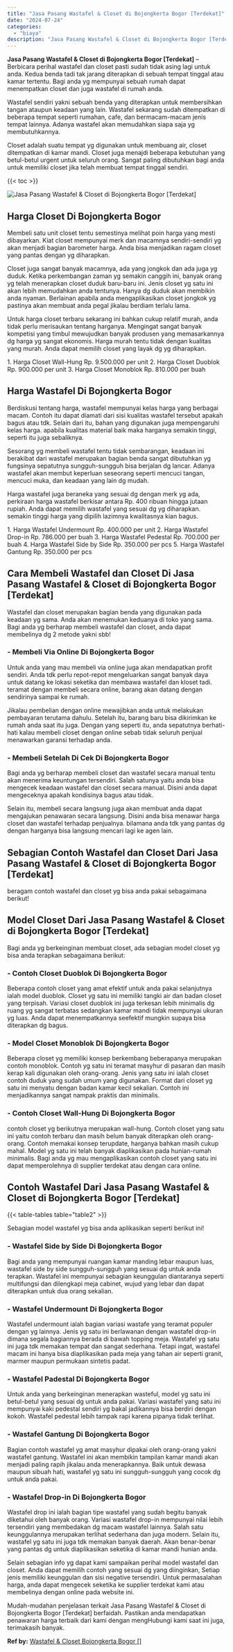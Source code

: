 ```yaml
---
title: "Jasa Pasang Wastafel & Closet di Bojongkerta Bogor [Terdekat]"
date: "2024-07-24"
categories: 
  - "biaya"
description: "Jasa Pasang Wastafel & Closet di Bojongkerta Bogor [Terdekat]. Mudah-mudahan penjelasan terkait Jasa Pasang Wastafel & Closet di Bojongkerta Bogor [Terdekat..."
---
```


**Jasa Pasang Wastafel & Closet di Bojongkerta Bogor \[Terdekat\]** – Berbicara perihal wastafel dan closet pasti sudah tidak asing lagi untuk anda. Kedua benda tadi tak jarang diterapkan di sebuah tempat tinggal atau kamar tertentu. Bagi anda yg mempunyai sebuah rumah dapat menempatkan closet dan juga wastafel di rumah anda.

Wastafel sendiri yakni sebuah benda yang diterapkan untuk membersihkan tangan ataupun keadaan yang lain. Wastafel sekarang sudah ditempatkan di beberapa tempat seperti rumahan, cafe, dan bermacam-macam jenis tempat lainnya. Adanya wastafel akan memudahkan siapa saja yg membutuhkannya.

Closet adalah suatu tempat yg digunakan untuk membuang air, closet ditempatkan di kamar mandi. Closet juga menajdi beberapa kebutuhan yang betul-betul urgent untuk seluruh orang. Sangat paling dibutuhkan bagi anda untuk memiliki closet jika telah membuat tempat tinggal sendiri.

{{< toc >}}

![Jasa Pasang Wastafel & Closet di Bojongkerta Bogor [Terdekat]](/images/wastafel-closet-murah48.png)

## Harga Closet Di Bojongkerta Bogor

Membeli satu unit closet tentu semestinya melihat poin harga yang mesti dibayarkan. Kiat closet mempunyai merk dan macamnya sendiri-sendiri yg akan menjadi bagian barometer harga. Anda bisa menjadikan ragam closet yang pantas dengan yg diharapkan.

Closet juga sangat banyak macamnya, ada yang jongkok dan ada juga yg duduk. Ketika perkembangan zaman yg semakin canggih ini, banyak orang yg telah menerapkan closet duduk baru-baru ini. Jenis closet yg satu ini akan lebih memudahkan anda tentunya. Hanya dg duduk akan membikin anda nyaman. Berlainan apabila anda mengaplikasikan closet jongkok yg pastinya akan membuat anda pegal jikalau berdiam terlalu lama.

Untuk harga closet terbaru sekarang ini bahkan cukup relatif murah, anda tidak perlu merisaukan tentang harganya. Mengingat sangat banyak kompetisi yang timbul mewujudkan banyak produsen yang memasarkannya dg harga yg sangat ekonomis. Harga murah tentu tidak dengan kualitas yang murah. Anda dapat memilih closet yang layak dg yg diharapkan.

1\. Harga Closet Wall-Hung Rp. 9.500.000 per unit 2. Harga Closet Duoblok Rp. 900.000 per unit 3. Harga Closet Monoblok Rp. 810.000 per buah

## Harga Wastafel Di Bojongkerta Bogor

Berdiskusi tentang harga, wastafel mempunyai kelas harga yang berbagai macam. Contoh itu dapat diamati dari sisi kualitas wastafel tersebut apakah bagus atau tdk. Selain dari itu, bahan yang digunakan juga mempengaruhi kelas harga. apabila kualitas material baik maka harganya semakin tinggi, seperti itu juga sebaliknya.

Sesorang yg membeli wastafel tentu tidak sembarangan, keadaan ini berakibat dari wastafel merupakan bagian benda sangat dibutuhkan yg fungsinya sepatutnya sungguh-sungguh bisa berjalan dg lancar. Adanya wastafel akan membut keperluan seseorang seperti mencuci tangan, mencuci muka, dan keadaan yang lain dg mudah.

Harga wastafel juga beraneka yang sesuai dg dengan merk yg ada, perkiraan harga wastafel berkisar antara Rp. 400 ribuan hingga jutaan rupiah. Anda dapat memilih wastafel yang sesuai dg yg diharapkan. semakin tinggi harga yang dipilih lazimnya kwalitasnya kian bagus.

1\. Harga Wastafel Undermount Rp. 400.000 per unit 2. Harga Wastafel Drop-in Rp. 786.000 per buah 3. Harga Wastafel Pedestal Rp. 700.000 per buah 4. Harga Wastafel Side by Side Rp. 350.000 per pcs 5. Harga Wastafel Gantung Rp. 350.000 per pcs

## Cara Membeli Wastafel dan Closet Di Jasa Pasang Wastafel & Closet di Bojongkerta Bogor \[Terdekat\]

Wastafel dan closet merupakan bagian benda yang digunakan pada keadaan yg sama. Anda akan menemukan keduanya di toko yang sama. Bagi anda yg berharap membeli wastafel dan closet, anda dapat membelinya dg 2 metode yakni sbb!

### \- Membeli Via Online Di Bojongkerta Bogor

Untuk anda yang mau membeli via online juga akan mendapatkan profit sendiri. Anda tdk perlu repot-repot mengeluarkan sangat banyak daya untuk datang ke lokasi seketika dan membawa wastafel dan kloset tadi. teramat dengan membeli secara online, barang akan datang dengan sendirinya sampai ke rumah.

Jikalau pembelian dengan online mewajibkan anda untuk melakukan pembayaran terutama dahulu. Setelah itu, barang baru bisa dikirimkan ke rumah anda saat itu juga. Dengan yang seperti itu, anda sepatutnya berhati-hati kalau membeli closet dengan online sebab tidak seluruh penjual menawarkan garansi terhadap anda.

### \- Membeli Setelah Di Cek Di Bojongkerta Bogor

Bagi anda yg berharap membeli closet dan wastafel secara manual tentu akan menerima keuntungan tersendiri. Salah satunya yaitu anda bisa mengecek keadaan wastafel dan closet secara manual. Disini anda dapat mengeceknya apakah kondisinya bagus atau tidak.

Selain itu, membeli secara langsung juga akan membuat anda dapat mengajukan penawaran secara langsung. Disini anda bisa menawar harga closet dan wastafel terhadap penjualnya. bilamana anda tdk yang pantas dg dengan harganya bisa langsung mencari lagi ke agen lain.

## Sebagian Contoh Wastafel dan Closet Dari Jasa Pasang Wastafel & Closet di Bojongkerta Bogor \[Terdekat\]

beragam contoh wastafel dan closet yg bisa anda pakai sebagaimana berikut!

## Model Closet Dari Jasa Pasang Wastafel & Closet di Bojongkerta Bogor \[Terdekat\]

Bagi anda yg berkeinginan membuat closet, ada sebagian model closet yg bisa anda terapkan sebagaimana berikut:

### \- Contoh Closet Duoblok Di Bojongkerta Bogor

Beberapa contoh closet yang amat efektif untuk anda pakai selanjutnya ialah model duoblok. Closet yg satu ini memiliki tangki air dan badan closet yang terpisah. Variasi closet duoblok ini juga terkesan lebih minimalis dg ruang yg sangat terbatas sedangkan kamar mandi tidak mempunyai ukuran yg luas. Anda dapat menempatkannya seefektif mungkin supaya bisa diterapkan dg bagus.

### \- Model Closet Monoblok Di Bojongkerta Bogor

Beberapa closet yg memiliki konsep berkembang beberapanya merupakan contoh monoblok. Contoh yg satu ini teramat masyhur di pasaran dan masih kerap kali digunakan oleh orang-orang. Jenis yang satu ini ialah closet contoh duduk yang sudah umum yang digunakan. Format dari closet yg satu ini menyatu dengan badan kamar kecil sekalian. Contoh ini menjadikannya sangat nampak praktis dan minimalis.

### \- Contoh Closet Wall-Hung Di Bojongkerta Bogor

contoh closet yg berikutnya merupakan wall-hung. Contoh closet yang satu ini yaitu contoh terbaru dan masih belum banyak diterapkan oleh orang-orang. Contoh memakai konsep terupdate, harganya bahkan masih cukup mahal. Model yg satu ini telah banyak diaplikasikan pada hunian-rumah minimalis. Bagi anda yg mau mengaplikasikan contoh closet yang satu ini dapat memperolehnya di supplier terdekat atau dengan cara online.

## Contoh Wastafel Dari Jasa Pasang Wastafel & Closet di Bojongkerta Bogor \[Terdekat\]

{{< table-tables table="table2" >}}

Sebagian model wastafel yg bisa anda aplikasikan seperti berikut ini!

### \- Wastafel Side by Side Di Bojongkerta Bogor

Bagi anda yang mempunyai ruangan kamar manding lebar maupun luas, wastafel side by side sungguh-sungguh yang sesuai dg untuk anda terapkan. Wastafel ini mempunyai sebagian keunggulan diantaranya seperti multifungsi dan dilengkapi meja cabinet, wujud yang lebar dan dapat diterapkan untuk dua orang sekalian.

### \- Wastafel Undermount Di Bojongkerta Bogor

Wastafel undermount ialah bagian variasi wastafe yang teramat populer dengan yg lainnya. Jenis yg satu ini berlawanan dengan wastafel drop-in dimana segala bagiannya berada di bawah topping meja. Wastafel yg satu ini juga tdk memakan tempat dan sangat sederhana. Tetapi ingat, wastafel macam ini hanya bisa diaplikasikan pada meja yang tahan air seperti granit, marmer maupun permukaan sintetis padat.

### \- Wastafel Padestal Di Bojongkerta Bogor

Untuk anda yang berkeinginan menerapkan wasteful, model yg satu ini betul-betul yang sesuai dg untuk anda pakai. Variasi wastafel yang satu ini mempunyai kaki pedestal sendiri yg bakal jadikannya bisa berdiri dengan kokoh. Wastafel pedestal lebih tampak rapi karena pipanya tidak terlihat.

### \- Wastafel Gantung Di Bojongkerta Bogor

Bagian contoh wastafel yg amat masyhur dipakai oleh orang-orang yakni wastafel gantung. Wastafel ini akan membikin tampilan kamar mandi akan menjadi paling rapih jikalau anda menerapkannya. Baik untuk dewasa maupun sibuah hati, wastafel yg satu ini sungguh-sungguh yang cocok dg untuk anda pakai.

### \- Wastafel Drop-in Di Bojongkerta Bogor

Wastafel drop ini ialah bagian tipe wastafel yang sudah begitu banyak diketahui oleh banyak orang. Variasi wastafel drop-in mempunyai nilai lebih tersendiri yang membedakan dg macam wastafel lainnya. Salah satu keunggulannya merupakan terlihat sederhana dan juga modern. Selain itu, wastafel yg satu ini juga tdk memakan banyak daerah. Akan benar-benar yang pantas dg untuk diaplikasikan seketika di kamar mandi hunian anda.

Selain sebagian info yg dapat kami sampaikan perihal model wastafel dan closet. Anda dapat memilih contoh yang sesuai dg yang diinginkan, Setiap jenis memiliki keunggulan dan sisi negative tersendiri. Untuk permasalahan harga, anda dapat mengecek seketika ke supplier terdekat kami atau membelinya dengan online pada website ini.

Mudah-mudahan penjelasan terkait Jasa Pasang Wastafel & Closet di Bojongkerta Bogor \[Terdekat\] berfaidah. Pastikan anda mendapatkan penawaran harga terbaik dari kami dengan mengHubungi kami saat ini juga, terimakasih banyak.

**Ref by:** [Wastafel & Closet Bojongkerta Bogor []](https://id.wikipedia.org/wiki/Wastafel)
